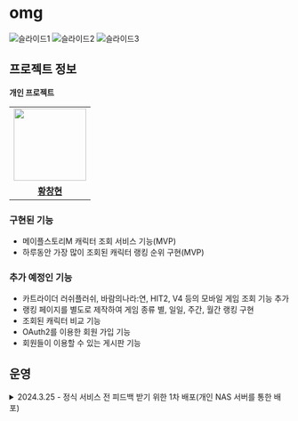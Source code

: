 # omg
![슬라이드1](https://github.com/Hchanghyeon/omg-backend/assets/92444744/4f8e9b6d-d9e7-4f6a-bc2d-37a383b55125)
![슬라이드2](https://github.com/Hchanghyeon/omg-backend/assets/92444744/278cead3-218f-415f-b940-9f4d0ef8dd70)
![슬라이드3](https://github.com/Hchanghyeon/omg-backend/assets/92444744/0d813140-ffde-4170-93ce-2c3315f6cff1)

## 프로젝트 정보
**개인 프로젝트**
<table>
 <tr>
    <td align="center"><a href="https://github.com/Hchanghyeon"><img src="https://avatars.githubusercontent.com/Hchanghyeon" width="130px;" alt=""></a></td>
  </tr>
  <tr>
    <td align="center"><a href="https://github.com/Hchanghyeon"><b>황창현</b></a></td>
  </tr>
</table>

### 구현된 기능
- 메이플스토리M 캐릭터 조회 서비스 기능(MVP)
- 하루동안 가장 많이 조회된 캐릭터 랭킹 순위 구현(MVP)

### 추가 예정인 기능
- 카트라이더 러쉬플러쉬, 바람의나라:연, HIT2, V4 등의 모바일 게임 조회 기능 추가
- 랭킹 페이지를 별도로 제작하여 게임 종류 별, 일일, 주간, 월간 랭킹 구현
- 조회된 캐릭터 비교 기능
- OAuth2를 이용한 회원 가입 기능
- 회원들이 이용할 수 있는 게시판 기능

## 운영
<details>
 <summary>2024.3.25 - 정식 서비스 전 피드백 받기 위한 1차 배포(개인 NAS 서버를 통한 배포)</summary>

![image](https://github.com/Hchanghyeon/omg-backend/assets/92444744/df520733-4180-4128-8093-ff4436585288)
![image](https://github.com/Hchanghyeon/omg-backend/assets/92444744/a5216f56-3444-4dea-b98e-cf478b61ffa4)
- 해당 게임을 하는 사용자들에게 직접적인 피드백을 위해, 오픈 카카오톡방 커뮤니티와 넥슨 공식 홈페이지 커뮤니티에 홍보

![스크린샷 2024-03-25 오후 11 42 02](https://github.com/Hchanghyeon/omg-backend/assets/92444744/4c931424-0531-4dbe-a28a-72897c559918)
- Google Analytics로 추적해본 결과 3일간 1,200명 접속으로 수요 확인

![image](https://github.com/Hchanghyeon/omg-backend/assets/92444744/afc10694-5310-4138-9ab5-d8ef59b56bc8)
- 많은 인원에게 받은 설문조사는 아니지만, 커뮤니티 또는 오픈 카카오톡방 커뮤니티를 통해 받은 응답으로는 만든 서비스가 긍정적인 것으로 보여서 추가적으로 기능 개발 후 정식 배포 예정
</details>

